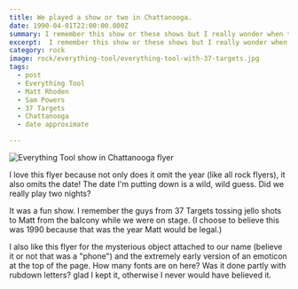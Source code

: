 ```yaml
---
title: We played a show or two in Chattanooga.
date: 1990-04-01T22:00:00.000Z
summary: I remember this show or these shows but I really wonder when they happened.
excerpt:  I remember this show or these shows but I really wonder when they happened.
category: rock
image: rock/everything-tool/everything-tool-with-37-targets.jpg
tags:
  - post 
  - Everything Tool
  - Matt Rhoden
  - Sam Powers
  - 37 Targets
  - Chattanooga
  - date approximate

---
```


![Everything Tool show in Chattanooga flyer](/static/img/rock/everything-tool/everything-tool-with-37-targets.jpg "Everything Tool show in Chattanooga flyer")

I love this flyer because not only does it omit the year (like all rock flyers), it also omits the date! The date I'm putting down is a wild, wild guess. Did we really play two nights? 

It was a fun show. I remember the guys from 37 Targets tossing jello shots to Matt from the balcony while we were on stage. (I choose to believe this was 1990 because that was the year Matt would be legal.)

I also like this flyer for the mysterious object attached to our name (believe it or not that was a "phone") and the extremely early version of an emoticon at the top of the page. How many fonts are on here? Was it done partly with rubdown letters? glad I kept it, otherwise I never would have believed it.